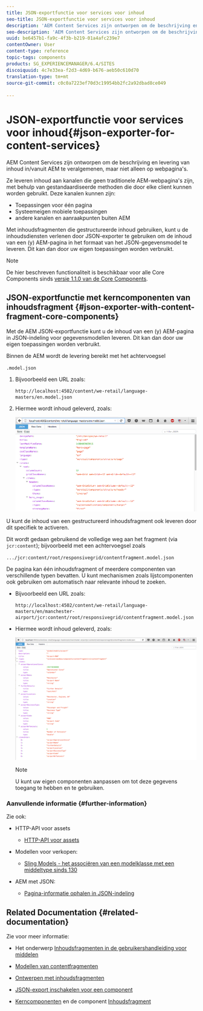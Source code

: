 ```yaml
---
title: JSON-exportfunctie voor services voor inhoud
seo-title: JSON-exportfunctie voor services voor inhoud
description: 'AEM Content Services zijn ontworpen om de beschrijving en levering van inhoud in/vanuit AEM te veralgemenen, maar niet alleen op webpagina''s. Ze leveren inhoud aan kanalen die geen traditionele AEM-webpagina''s zijn, met behulp van gestandaardiseerde methoden die door elke client kunnen worden gebruikt. '
seo-description: 'AEM Content Services zijn ontworpen om de beschrijving en levering van inhoud in/vanuit AEM te veralgemenen, maar niet alleen op webpagina''s. Ze leveren inhoud aan kanalen die geen traditionele AEM-webpagina''s zijn, met behulp van gestandaardiseerde methoden die door elke client kunnen worden gebruikt. '
uuid: be6457b1-fa9c-4f3b-b219-01a4afc239e7
contentOwner: User
content-type: reference
topic-tags: components
products: SG_EXPERIENCEMANAGER/6.4/SITES
discoiquuid: 4c7e33ea-f2d3-4d69-b676-aeb50c610d70
translation-type: tm+mt
source-git-commit: c0c0a7223ef70d3c19954bb2fc2a92dbad8ce049

---
```



# JSON-exportfunctie voor services voor inhoud{#json-exporter-for-content-services}

AEM Content Services zijn ontworpen om de beschrijving en levering van inhoud in/vanuit AEM te veralgemenen, maar niet alleen op webpagina&#39;s.

Ze leveren inhoud aan kanalen die geen traditionele AEM-webpagina&#39;s zijn, met behulp van gestandaardiseerde methoden die door elke client kunnen worden gebruikt. Deze kanalen kunnen zijn:

* Toepassingen voor één pagina
* Systeemeigen mobiele toepassingen
* andere kanalen en aanraakpunten buiten AEM

Met inhoudsfragmenten die gestructureerde inhoud gebruiken, kunt u de inhoudsdiensten verlenen door JSON-exporter te gebruiken om de inhoud van een (y) AEM-pagina in het formaat van het JSON-gegevensmodel te leveren. Dit kan dan door uw eigen toepassingen worden verbruikt.

>[!NOTE]
>
>De hier beschreven functionaliteit is beschikbaar voor alle Core Components sinds [versie 1.1.0 van de Core Components](https://docs.adobe.com/content/docs/en/core-components/v1.html).

## JSON-exportfunctie met kerncomponenten van inhoudsfragment {#json-exporter-with-content-fragment-core-components}

Met de AEM JSON-exportfunctie kunt u de inhoud van een (y) AEM-pagina in JSON-indeling voor gegevensmodellen leveren. Dit kan dan door uw eigen toepassingen worden verbruikt.

Binnen de AEM wordt de levering bereikt met het achtervoegsel

`.model.json`

1. Bijvoorbeeld een URL zoals:

   ```shell
   http://localhost:4502/content/we-retail/language-masters/en.model.json
   ```

1. Hiermee wordt inhoud geleverd, zoals:

   ![chlimage_1-192](assets/chlimage_1-192.png)

U kunt de inhoud van een gestructureerd inhoudsfragment ook leveren door dit specifiek te activeren.

Dit wordt gedaan gebruikend de volledige weg aan het fragment (via `jcr:content`); bijvoorbeeld met een achtervoegsel zoals

`.../jcr:content/root/responsivegrid/contentfragment.model.json`

De pagina kan één inhoudsfragment of meerdere componenten van verschillende typen bevatten. U kunt mechanismen zoals lijstcomponenten ook gebruiken om automatisch naar relevante inhoud te zoeken.

* Bijvoorbeeld een URL zoals:

   ```shell
   http://localhost:4502/content/we-retail/language-masters/en/manchester-airport/jcr:content/root/responsivegrid/contentfragment.model.json
   ```

* Hiermee wordt inhoud geleverd, zoals:

   ![chlimage_1-193](assets/chlimage_1-193.png)

   >[!NOTE]
   >
   >U kunt uw eigen componenten [](/help/sites-developing/json-exporter-components.md) aanpassen om tot deze gegevens toegang te hebben en te gebruiken.

### Aanvullende informatie {#further-information}

Zie ook:

* HTTP-API voor assets

   * [HTTP-API voor assets](/help/assets/mac-api-assets.md)

* Modellen voor verkopen:

   * [Sling Models - het associëren van een modelklasse met een middeltype sinds 130](https://sling.apache.org/documentation/bundles/models.html#associating-a-model-class-with-a-resource-type-since-130)

* AEM met JSON:

   * [Pagina-informatie ophalen in JSON-indeling](/help/sites-developing/pageinfo.md)

## Related Documentation {#related-documentation}

Zie voor meer informatie:

* Het onderwerp [Inhoudsfragmenten in de gebruikershandleiding voor middelen](https://helpx.adobe.com/experience-manager/6-4/assets/user-guide.html?topic=/experience-manager/6-4/assets/morehelp/content-fragments.ug.js)

* [Modellen van contentfragmenten](/help/assets/content-fragments-models.md)
* [Ontwerpen met inhoudsfragmenten](/help/sites-authoring/content-fragments.md)
* [JSON-export inschakelen voor een component](/help/sites-developing/json-exporter-components.md)

* [Kerncomponenten](https://docs.adobe.com/content/help/en/experience-manager-core-components/using/introduction.html) en de component [Inhoudsfragment](https://helpx.adobe.com/experience-manager/core-components/using/content-fragment-component.html)

